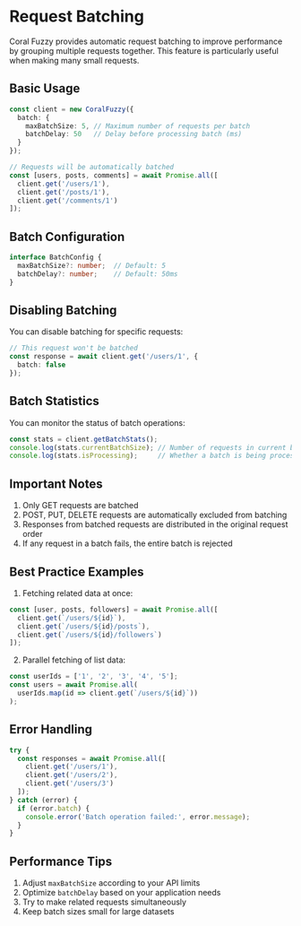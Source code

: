 # Request Batching

Coral Fuzzy provides automatic request batching to improve performance by grouping multiple requests together. This feature is particularly useful when making many small requests.

## Basic Usage

```typescript
const client = new CoralFuzzy({
  batch: {
    maxBatchSize: 5, // Maximum number of requests per batch
    batchDelay: 50   // Delay before processing batch (ms)
  }
});

// Requests will be automatically batched
const [users, posts, comments] = await Promise.all([
  client.get('/users/1'),
  client.get('/posts/1'),
  client.get('/comments/1')
]);
```

## Batch Configuration

```typescript
interface BatchConfig {
  maxBatchSize?: number;  // Default: 5
  batchDelay?: number;    // Default: 50ms
}
```

## Disabling Batching

You can disable batching for specific requests:

```typescript
// This request won't be batched
const response = await client.get('/users/1', {
  batch: false
});
```

## Batch Statistics

You can monitor the status of batch operations:

```typescript
const stats = client.getBatchStats();
console.log(stats.currentBatchSize); // Number of requests in current batch
console.log(stats.isProcessing);     // Whether a batch is being processed
```

## Important Notes

1. Only GET requests are batched
2. POST, PUT, DELETE requests are automatically excluded from batching
3. Responses from batched requests are distributed in the original request order
4. If any request in a batch fails, the entire batch is rejected

## Best Practice Examples

1. Fetching related data at once:
```typescript
const [user, posts, followers] = await Promise.all([
  client.get(`/users/${id}`),
  client.get(`/users/${id}/posts`),
  client.get(`/users/${id}/followers`)
]);
```

2. Parallel fetching of list data:
```typescript
const userIds = ['1', '2', '3', '4', '5'];
const users = await Promise.all(
  userIds.map(id => client.get(`/users/${id}`))
);
```

## Error Handling

```typescript
try {
  const responses = await Promise.all([
    client.get('/users/1'),
    client.get('/users/2'),
    client.get('/users/3')
  ]);
} catch (error) {
  if (error.batch) {
    console.error('Batch operation failed:', error.message);
  }
}
```

## Performance Tips

1. Adjust `maxBatchSize` according to your API limits
2. Optimize `batchDelay` based on your application needs
3. Try to make related requests simultaneously
4. Keep batch sizes small for large datasets